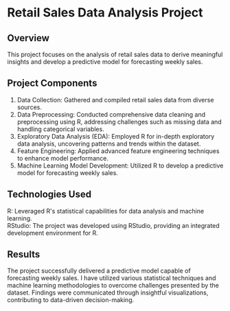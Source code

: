 # Retail Sales Data Analysis Project

## Overview
This project focuses on the analysis of retail sales data to derive meaningful insights and develop a predictive model for forecasting weekly sales.

## Project Components
1. Data Collection: Gathered and compiled retail sales data from diverse sources.
2. Data Preprocessing: Conducted comprehensive data cleaning and preprocessing using R, addressing challenges such as missing data and handling categorical variables.
3. Exploratory Data Analysis (EDA): Employed R for in-depth exploratory data analysis, uncovering patterns and trends within the dataset.
4. Feature Engineering: Applied advanced feature engineering techniques to enhance model performance.
5. Machine Learning Model Development: Utilized R to develop a predictive model for forecasting weekly sales.

## Technologies Used
R: Leveraged R's statistical capabilities for data analysis and machine learning.<br>
RStudio: The project was developed using RStudio, providing an integrated development environment for R.

## Results
The project successfully delivered a predictive model capable of forecasting weekly sales. I have utilized various statistical techniques and machine learning methodologies to overcome 
challenges presented by the dataset. Findings were communicated through insightful visualizations, contributing to data-driven decision-making.
